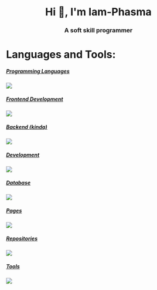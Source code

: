 <h1 align="center">Hi 👋, I'm Iam-Phasma</h1>
<h3 align="center">A soft skill programmer</h3>
  
</p>

<h1 align="left">Languages and Tools:</h1>
<p align="left">
  <a href="https://skillicons.dev">
    <h5 align="left">Programming Languages</h5>
    <img src="https://skillicons.dev/icons?i=cs,java,js,python" />
    <h5 align="left">Frontend Development</h5>
    <img src="https://skillicons.dev/icons?i=html,react,css,tailwind,bootstrap" />
    <h5 align="left">Backend (kinda)</h5>
    <img src="https://skillicons.dev/icons?i=nodejs,php" />
    <h5 align="left">Development</h5>
    <img src="https://skillicons.dev/icons?i=androidstudio,visualstudio,vscode" />
    <h5 align="left">Database</h5>
    <img src="https://skillicons.dev/icons?i=mongodb,sqlite" />
    <h5 align="left">Pages</h5>
    <img src="https://skillicons.dev/icons?i=cloudflare" />
    <h5 align="left">Repositories</h5>
    <img src="https://skillicons.dev/icons?i=github,bitbucket" />
    <h5 align="left">Tools</h5>
    <img src="https://skillicons.dev/icons?i=git,discord,gmail,linkedin,stackoverflow,windows" />
  </a>
</p>



